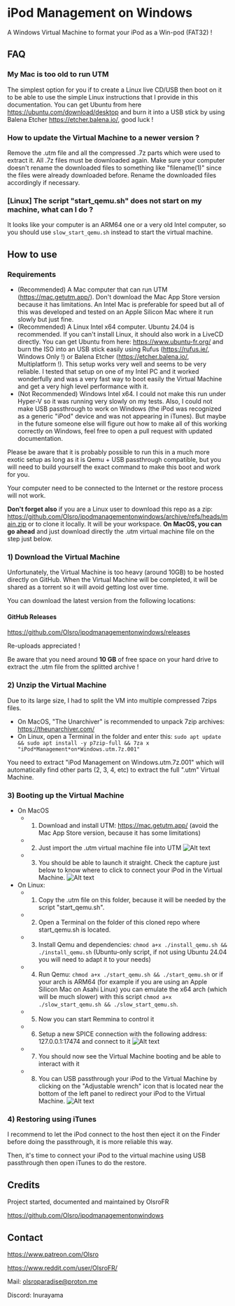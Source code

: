 # iPod Management on Windows
A Windows Virtual Machine to format your iPod as a Win-pod (FAT32) !

## FAQ
### My Mac is too old to run UTM
The simplest option for you if to create a Linux live CD/USB then boot on it to be able to use the simple Linux instructions that I provide in this documentation. You can get Ubuntu from here https://ubuntu.com/download/desktop and burn it into a USB stick by using Balena Etcher https://etcher.balena.io/, good luck !

### How to update the Virtual Machine to a newer version ?
Remove the .utm file and all the compressed .7z parts which were used to extract it. All .7z files must be downloaded again. Make sure your computer doesn't rename the downloaded files to something like "filename(1)" since the files were already downloaded before. Rename the downloaded files accordingly if necessary.

### [Linux] The script "start_qemu.sh" does not start on my machine, what can I do ?
It looks like your computer is an ARM64 one or a very old Intel computer, so you should use ```slow_start_qemu.sh``` instead to start the virtual machine.

## How to use
### Requirements
- (Recommended) A Mac computer that can run UTM (https://mac.getutm.app/). Don't download the Mac App Store version because it has limitations. An Intel Mac is preferable for speed but all of this was developed and tested on an Apple Silicon Mac where it run slowly but just fine.
- (Recommended) A Linux Intel x64 computer. Ubuntu 24.04 is recommended. If you can't install Linux, it should also work in a LiveCD directly. You can get Ubuntu from here: https://www.ubuntu-fr.org/ and burn the ISO into an USB stick easily using Rufus (https://rufus.ie/, Windows Only !) or Balena Etcher (https://etcher.balena.io/, Multiplatform !). This setup works very well and seems to be very reliable. I tested that setup on one of my Intel PC and it worked wonderfully and was a very fast way to boot easily the Virtual Machine and get a very high level performance with it.
- (Not Recommended) Windows Intel x64. I could not make this run under Hyper-V so it was running very slowly on my tests. Also, I could not make USB passthrough to work on Windows (the iPod was recognized as a generic "iPod" device and was not appearing in iTunes). But maybe in the future someone else will figure out how to make all of this working correctly on Windows, feel free to open a pull request with updated documentation.

Please be aware that it is probably possible to run this in a much more exotic setup as long as it is Qemu + USB passthrough compatible, but you will need to build yourself the exact command to make this boot and work for you.

Your computer need to be connected to the Internet or the restore process will not work.

**Don't forget also** if you are a Linux user to download this repo as a zip: https://github.com/Olsro/ipodmanagementonwindows/archive/refs/heads/main.zip or to clone it locally. It will be your workspace. **On MacOS, you can go ahead** and just download directly the .utm virtual machine file on the step just below.

### 1) Download the Virtual Machine
Unfortunately, the Virtual Machine is too heavy (around 10GB) to be hosted directly on GitHub. When the Virtual Machine will be completed, it will be shared as a torrent so it will avoid getting lost over time.

You can download the latest version from the following locations: 
#### GitHub Releases
https://github.com/Olsro/ipodmanagementonwindows/releases

Re-uploads appreciated !

Be aware that you need around **10 GB** of free space on your hard drive to extract the .utm file from the splitted archive !

### 2) Unzip the Virtual Machine
Due to its large size, I had to split the VM into multiple compressed 7zips files.
- On MacOS, "The Unarchiver" is recommended to unpack 7zip archives: https://theunarchiver.com/
- On Linux, open a Terminal in the folder and enter this: ```sudo apt update && sudo apt install -y p7zip-full && 7za x "iPod*Management*on*Windows.utm.7z.001"```

You need to extract "iPod Management on Windows.utm.7z.001" which will automatically find other parts (2, 3, 4, etc) to extract the full ".utm" Virtual Machine.

### 3) Booting up the Virtual Machine
- On MacOS
	- 1) Download and install UTM: https://mac.getutm.app/ (avoid the Mac App Store version, because it has some limitations)
	- 2) Just import the .utm virtual machine file into UTM
	![Alt text](images/mac/utm-file-open.png?raw=true "Import the VM in UTM")
	- 3) You should be able to launch it straight. Check the capture just below to know where to click to connect your iPod in the Virtual Machine.
	![Alt text](images/mac/utm-usb-passthrough.png?raw=true "USB Passthrough on Mac with UTM")
- On Linux:
	- 1) Copy the .utm file on this folder, because it will be needed by the script "start_qemu.sh".
	- 2) Open a Terminal on the folder of this cloned repo where start_qemu.sh is located.
	- 3) Install Qemu and dependencies: ```chmod a+x ./install_qemu.sh && ./install_qemu.sh``` (Ubuntu-only script, if not using Ubuntu 24.04 you will need to adapt it to your needs)
	- 4) Run Qemu: ```chmod a+x ./start_qemu.sh && ./start_qemu.sh``` or if your arch is ARM64 (for example if you are using an Apple Silicon Mac on Asahi Linux) you can emulate the x64 arch (which will be much slower) with this script ```chmod a+x ./slow_start_qemu.sh && ./slow_start_qemu.sh```.
	- 5) Now you can start Remmina to control it
	- 6) Setup a new SPICE connection with the following address: 127.0.0.1:17474 and connect to it
	![Alt text](images/linux/remmina.png?raw=true "Remmina")
	- 7) You should now see the Virtual Machine booting and be able to interact with it
	- 8) You can USB passthrough your iPod to the Virtual Machine by clicking on the "Adjustable wrench" icon that is located near the bottom of the left panel to redirect your iPod to the Virtual Machine.
	![Alt text](images/linux/virtualmachineusbredir.png?raw=true "Virtual Machine USB Passthrough")

### 4) Restoring using iTunes
I recommend to let the iPod connect to the host then eject it on the Finder before doing the passthrough, it is more reliable this way.

Then, it's time to connect your iPod to the virtual machine using USB passthrough then open iTunes to do the restore.

## Credits
Project started, documented and maintained by OlsroFR

https://github.com/Olsro/ipodmanagementonwindows

## Contact
https://www.patreon.com/Olsro

https://www.reddit.com/user/OlsroFR/

Mail: olsroparadise@proton.me

Discord: Inurayama